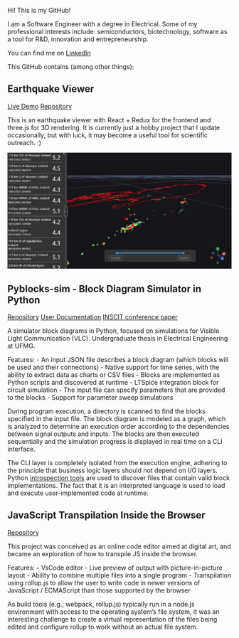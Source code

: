 
Hi! This is my GitHub!

I am a Software Engineer with a degree in Electrical. Some of my professional interests include: semiconductors, biotechnology, software as a tool for R&D, innovation and entrepreneurship.

You can find me on [LinkedIn](http://linkedin.com/in/blancblanc/)

This GitHub contains (among other things):

## Earthquake Viewer

[Live Demo](https://code-with-blanc.github.io/quake-viewer/)
[Repository](https://github.com/code-with-blanc/quake-viewer)

This is an earthquake viewer with React + Redux for the frontend and three.js for 3D rendering. It is currently just a hobby project that I update occasionally, but with luck, it may become a useful tool for scientific outreach. :)

![Quake Viewer screenshot](./assets/quake-viewer.jpeg)

## Pyblocks-sim - Block Diagram Simulator in Python

[Repository](https://github.com/OptMA-VLC/pyblocks)
[User Documentation](https://github.com/OptMA-VLC/pyblocks/tree/main/docs/tutorials) 
[INSCIT conference paper](https://ieeexplore.ieee.org/document/10693408)

A simulator block diagrams in Python, focused on simulations for Visible Light Communication (VLC).
Undergraduate thesis in Electrical Engineering at UFMG.

Features:
    - An input JSON file describes a block diagram (which blocks will be used and their connections)
    - Native support for time series, with the ability to extract data as charts or CSV files
    - Blocks are implemented as Python scripts and discovered at runtime
    - LTSpice integration block for circuit simulation
    - The input file can specify parameters that are provided to the blocks
    - Support for parameter sweep simulations

During program execution, a directory is scanned to find the blocks specified in the input file. The block diagram is modeled as a graph, which is analyzed to determine an execution order according to the dependencies between signal outputs and inputs. The blocks are then executed sequentially and the simulation progress is displayed in real time on a CLI interface.

The CLI layer is completely isolated from the execution engine, adhering to the principle that business logic layers should not depend on I/O layers. Python [introspection tools](https://docs.python.org/3/library/inspect.html) are used to discover files that contain valid block implementations. The fact that it is an interpreted language is used to load and execute user-implemented code at runtime.

## JavaScript Transpilation Inside the Browser

[Repository](https://github.com/code-with-blanc/p5x-playground)

This project was conceived as an online code editor aimed at digital art, and became an exploration of how to transpile JS inside the browser.

Features:
    - VsCode editor
    - Live preview of output with picture-in-picture layout
    - Ability to combine multiple files into a single program
    - Transpilation using rollup.js to allow the user to write code in newer versions of JavaScript / ECMAScript than those supported by the browser

As build tools (e.g., webpack, rollup.js) typically run in a node.js environment with access to the operating system’s file system, it was an interesting challenge to create a virtual representation of the files being edited and configure rollup to work without an actual file system.
